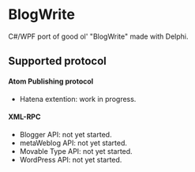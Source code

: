 # BlogWrite

C#/WPF port of good ol' "BlogWrite" made with Delphi.

## Supported protocol

#### Atom Publishing protocol 
* Hatena extention: work in progress.

#### XML-RPC
* Blogger API: not yet started.
* metaWeblog API: not yet started.
* Movable Type API: not yet started.
* WordPress API: not yet started.
